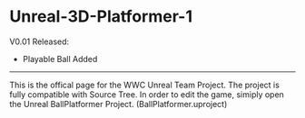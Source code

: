 # Unreal-3D-Platformer-1
V0.01 Released:
- Playable Ball Added

____
This is the offical page for the WWC Unreal Team Project.  The project is fully compatible with Source Tree.  In order to edit the game, simiply open the Unreal BallPlatformer Project. (BallPlatformer.uproject)
